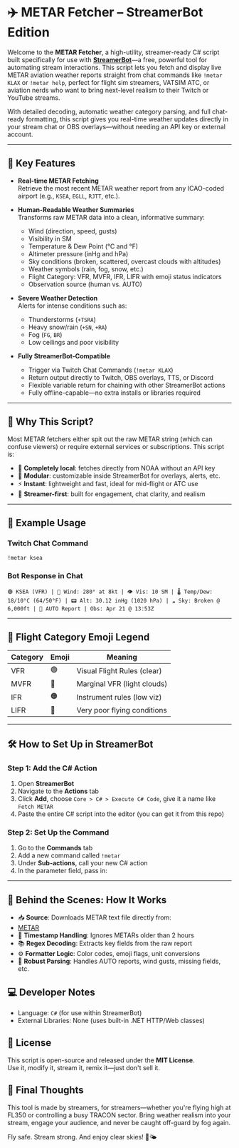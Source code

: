# ✈️ METAR Fetcher – StreamerBot Edition

Welcome to the **METAR Fetcher**, a high-utility, streamer-ready C# script built specifically for use with [**StreamerBot**](https://streamer.bot)—a free, powerful tool for automating stream interactions. This script lets you fetch and display live METAR aviation weather reports straight from chat commands like `!metar KLAX` or `!metar help`, perfect for flight sim streamers, VATSIM ATC, or aviation nerds who want to bring next-level realism to their Twitch or YouTube streams.

With detailed decoding, automatic weather category parsing, and full chat-ready formatting, this script gives you real-time weather updates directly in your stream chat or OBS overlays—without needing an API key or external account.

---

## 🌟 Key Features

- **Real-time METAR Fetching**  
  Retrieve the most recent METAR weather report from any ICAO-coded airport (e.g., `KSEA`, `EGLL`, `RJTT`, etc.).

- **Human-Readable Weather Summaries**  
  Transforms raw METAR data into a clean, informative summary:
  - Wind (direction, speed, gusts)
  - Visibility in SM
  - Temperature & Dew Point (°C and °F)
  - Altimeter pressure (inHg and hPa)
  - Sky conditions (broken, scattered, overcast clouds with altitudes)
  - Weather symbols (rain, fog, snow, etc.)
  - Flight Category: VFR, MVFR, IFR, LIFR with emoji status indicators
  - Observation source (human vs. AUTO)

- **Severe Weather Detection**  
  Alerts for intense conditions such as:
  - Thunderstorms (`+TSRA`)
  - Heavy snow/rain (`+SN`, `+RA`)
  - Fog (`FG`, `BR`)
  - Low ceilings and poor visibility

- **Fully StreamerBot-Compatible**  
  - Trigger via Twitch Chat Commands (`!metar KLAX`)
  - Return output directly to Twitch, OBS overlays, TTS, or Discord
  - Flexible variable return for chaining with other StreamerBot actions
  - Fully offline-capable—no extra installs or libraries required

---

## 🧠 Why This Script?

Most METAR fetchers either spit out the raw METAR string (which can confuse viewers) or require external services or subscriptions. This script is:
- 💯 **Completely local**: fetches directly from NOAA without an API key
- 🧩 **Modular**: customizable inside StreamerBot for overlays, alerts, etc.
- ⚡ **Instant**: lightweight and fast, ideal for mid-flight or ATC use
- 🎯 **Streamer-first**: built for engagement, chat clarity, and realism

---

## 💬 Example Usage

### Twitch Chat Command

`!metar ksea`

### Bot Response in Chat

`🟢 KSEA (VFR) | 💨 Wind: 280° at 8kt | 👁️ Vis: 10 SM | 🌡️ Temp/Dew: 18/10°C (64/50°F) | 📟 Alt: 30.12 inHg (1020 hPa) | ☁️ Sky: Broken @ 6,000ft | 🤖 AUTO Report | Obs: Apr 21 @ 13:53Z`


---

## 🔁 Flight Category Emoji Legend

| Category | Emoji | Meaning                      |
|----------|-------|------------------------------|
| VFR      | 🟢    | Visual Flight Rules (clear)  |
| MVFR     | 🔵    | Marginal VFR (light clouds)  |
| IFR      | 🟠    | Instrument rules (low viz)   |
| LIFR     | 🔴    | Very poor flying conditions  |

---

## 🛠️ How to Set Up in StreamerBot

### Step 1: Add the C# Action
1. Open **StreamerBot**
2. Navigate to the **Actions** tab
3. Click **Add**, choose `Core > C# > Execute C# Code`, give it a name like `Fetch METAR`
4. Paste the entire C# script into the editor (you can get it from this repo)

### Step 2: Set Up the Command
1. Go to the **Commands** tab
2. Add a new command called `!metar`
3. Under **Sub-actions**, call your new C# action
4. In the parameter field, pass in:

---

## 📡 Behind the Scenes: How It Works

- 📥 **Source**: Downloads METAR text file directly from:
- [METAR](https://tgftp.nws.noaa.gov/data/observations/metar/stations/{ICAO}.TXT)
- 📅 **Timestamp Handling**: Ignores METARs older than 2 hours
- 📚 **Regex Decoding**: Extracts key fields from the raw report
- ⚙️ **Formatter Logic**: Color codes, emoji flags, unit conversions
- 🧠 **Robust Parsing**: Handles AUTO reports, wind gusts, missing fields, etc.

## 💻 Developer Notes

- Language: `C#` (for use within StreamerBot)
- External Libraries: None (uses built-in .NET HTTP/Web classes)

## 📜 License

This script is open-source and released under the **MIT License**.  
Use it, modify it, stream it, remix it—just don't sell it.

## 👋 Final Thoughts

This tool is made by streamers, for streamers—whether you're flying high at FL350 or controlling a busy TRACON sector. Bring weather realism into your stream, engage your audience, and never be caught off-guard by fog again.

Fly safe. Stream strong. And enjoy clear skies! 🛫🌤️
